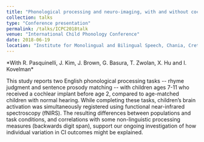 ```yaml
---
title: "Phonological processing and neuro-imaging, with and without cochlear implants"
collection: talks
type: "Conference presentation"
permalink: /talks/ICPC2018talk
venue: "International Child Phonology Conference"
date: 2018-06-19
location: "Institute for Monolingual and Bilingual Speech, Chania, Crete"
---
```

<div class="amtText" markdown="1">
*With R. Pasquinelli, J. Kim, J. Brown, G. Basura, T. Zwolan, X. Hu and I. Kovelman*
</div>

This study reports two English phonological processing tasks -- rhyme judgment and sentence prosody matching -- with children ages 7-11 who received a cochlear implant before age 2, compared to age-matched children with normal hearing. While completing these tasks, children’s brain activation was simultaneously registered using functional near-infrared spectroscopy (fNIRS). The resulting differences between populations and task conditions, and correlations with some non-linguistic processing measures (backwards digit span), support our ongoing investigation of how individual variation in CI outcomes might be explained.

